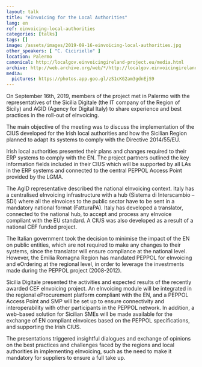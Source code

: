 ```yaml
---
layout: talk
title: "eInvoicing for the Local Authorities"
lang: en
ref: einvoicing-local-authorities
categories: [talks]
tags: []
image: /assets/images/2019-09-16-einvoicing-local-authorities.jpg
other_speakers: [ "C. Ciciriello" ]
location: Palermo
canonical: http://localgov.einvoicingireland-project.eu/media.html
archive: http://web.archive.org/web/*/http://localgov.einvoicingireland-project.eu/media.html
media:
  pictures: https://photos.app.goo.gl/zS1cKG2am3gdnEjS9
---
```


On September 16th, 2019, members of the project met in Palermo with the representatives of the Sicilia Digitale (the IT company of the Region of Sicily) and AGID (Agency for Digital Italy) to share experience and best practices in the roll-out of eInvoicing.

The main objective of the meeting was to discuss the implementation of the CIUS developed for the Irish local authorities and how the Sicilian Region planned to adapt its systems to comply with the Directive 2014/55/EU.

Irish local authorities presented their plans and changes required to their ERP systems to comply with the EN. The project partners outlined the key information fields included in their CIUS which will be supported by all LAs in the ERP systems and connected to the central PEPPOL Access Point provided by the LGMA.

The AgID representative described the national eInvoicing context. Italy has a centralised eInvoicing infrastructure with a hub (Sistema di Interscambio – SDI) where all the eInvoices to the public sector have to be sent in a mandatory national format (FatturaPA). Italy has developed a translator, connected to the national hub, to accept and process any eInvoice compliant with the EU standard. A CIUS was also developed as a result of a national CEF funded project.

The Italian government took the decision to minimise the impact of the EN on public entities, which are not required to make any changes to their systems, since the translator will ensure compliance at the national level. However, the Emilia Romagna Region has mandated PEPPOL for eInvoicing and eOrdering at the regional level, in order to leverage the investments made during the PEPPOL project (2008-2012).

Sicilia Digitale presented the activities and expected results of the recently awarded CEF eInvoicing project. An eInvoicing module will be integrated in the regional eProcurement platform compliant with the EN, and a PEPPOL Access Point and SMP will be set up to ensure connectivity and interoperability with other participants in the PEPPOL network. In addition, a web-based solution for Sicilian SMEs will be made available for the exchange of EN compliant eInvoices based on the PEPPOL specifications, and supporting the Irish CIUS.

The presentations triggered insightful dialogues and exchange of opinions on the best practices and challenges faced by the regions and local authorities in implementing eInvoicing, such as the need to make it mandatory for suppliers to ensure a full take up.
